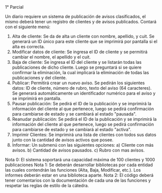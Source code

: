1° Parcial

Un diario requiere un sistema de publicación de avisos clasificados, el mismo deberá tener un
registro de clientes y de avisos publicados. Contará con el siguiente menú:
1) Alta de cliente: Se da de alta un cliente con nombre, apellido, y cuit. Se generará un ID único para este
cliente que se imprimirá por pantalla si el alta es correcta.
2) Modificar datos de cliente: Se ingresa el ID de cliente y se permitirá cambiar el nombre, el apellido y el cuit.
3) Baja de cliente: Se ingresa el ID del cliente y se listarán todas las publicaciones de dicho cliente. Luego se
preguntará si se quiere confirmar la eliminación, la cual implicará la eliminación de todas las publicaciones y del
cliente.
4) Publicar: Permitirá crear un nuevo aviso. Se pedirán los siguientes datos: ID de cliente, número de rubro,
texto del aviso (64 caracteres). Se generará automáticamente un identificador numérico para el aviso y se
imprimirá en pantalla.
5) Pausar publicación: Se pedirá el ID de la publicación y se imprimirá la información del cliente al que
pertenece, luego se pedirá confirmación para cambiarse de estado y se cambiará al estado "pausada".
6) Reanudar publicación: Se pedirá el ID de la publicación y se imprimirá la información del cliente al que
pertenece, luego se pedirá confirmación para cambiarse de estado y se cambiará al estado "activa".
7) Imprimir Clientes: Se imprimirá una lista de clientes con todos sus datos junto con la cantidad de avisos
activos que posee.
8) Informar: Un submenú con las siguientes opciones:
a) Cliente con más avisos.
b) Cantidad de avisos pausados.
c) Rubro con mas avisos.

Nota 0: El sistema soportará una capacidad máxima de 100 clientes y 1000 publicaciones
Nota 1: Se deberán desarrollar bibliotecas por cada entidad las cuales contendrán las funciones (Alta, Baja, Modificar, etc.).
Los informes deberán estar en una biblioteca aparte.
Nota 2: El código deberá tener comentarios con la documentación de cada una de las funciones y respetar las reglas de estilo
de la cátedra.
